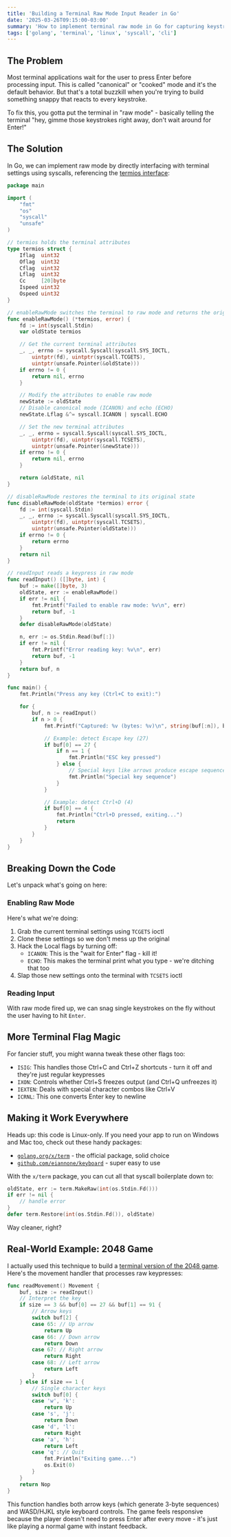 ```yaml
---
title: 'Building a Terminal Raw Mode Input Reader in Go'
date: '2025-03-26T09:15:00-03:00'
summary: 'How to implement terminal raw mode in Go for capturing keystrokes without waiting for Enter'
tags: ['golang', 'terminal', 'linux', 'syscall', 'cli']
---
```


## The Problem

Most terminal applications wait for the user to press Enter before processing input. This is called "canonical" or "cooked" mode and it's the default behavior. But that's a total buzzkill when you're trying to build something snappy that reacts to every keystroke.

To fix this, you gotta put the terminal in "raw mode" - basically telling the terminal "hey, gimme those keystrokes right away, don't wait around for Enter!"

## The Solution

In Go, we can implement raw mode by directly interfacing with terminal settings using syscalls, referencing the [termios interface](https://www.man7.org/linux/man-pages/man3/termios.3.html):

```go
package main

import (
	"fmt"
	"os"
	"syscall"
	"unsafe"
)

// termios holds the terminal attributes
type termios struct {
	Iflag  uint32
	Oflag  uint32
	Cflag  uint32
	Lflag  uint32
	Cc     [20]byte
	Ispeed uint32
	Ospeed uint32
}

// enableRawMode switches the terminal to raw mode and returns the original state
func enableRawMode() (*termios, error) {
	fd := int(syscall.Stdin)
	var oldState termios

	// Get the current terminal attributes
	_, _, errno := syscall.Syscall(syscall.SYS_IOCTL,
		uintptr(fd), uintptr(syscall.TCGETS),
		uintptr(unsafe.Pointer(&oldState)))
	if errno != 0 {
		return nil, errno
	}

	// Modify the attributes to enable raw mode
	newState := oldState
	// Disable canonical mode (ICANON) and echo (ECHO)
	newState.Lflag &^= syscall.ICANON | syscall.ECHO

	// Set the new terminal attributes
	_, _, errno = syscall.Syscall(syscall.SYS_IOCTL,
		uintptr(fd), uintptr(syscall.TCSETS),
		uintptr(unsafe.Pointer(&newState)))
	if errno != 0 {
		return nil, errno
	}

	return &oldState, nil
}

// disableRawMode restores the terminal to its original state
func disableRawMode(oldState *termios) error {
	fd := int(syscall.Stdin)
	_, _, errno := syscall.Syscall(syscall.SYS_IOCTL,
		uintptr(fd), uintptr(syscall.TCSETS),
		uintptr(unsafe.Pointer(oldState)))
	if errno != 0 {
		return errno
	}
	return nil
}

// readInput reads a keypress in raw mode
func readInput() ([]byte, int) {
	buf := make([]byte, 3)
	oldState, err := enableRawMode()
	if err != nil {
		fmt.Printf("Failed to enable raw mode: %v\n", err)
		return buf, -1
	}
	defer disableRawMode(oldState)

	n, err := os.Stdin.Read(buf[:])
	if err != nil {
		fmt.Printf("Error reading key: %v\n", err)
		return buf, -1
	}
	return buf, n
}

func main() {
	fmt.Println("Press any key (Ctrl+C to exit):")

	for {
		buf, n := readInput()
		if n > 0 {
			fmt.Printf("Captured: %v (bytes: %v)\n", string(buf[:n]), buf[:n])

			// Example: detect Escape key (27)
			if buf[0] == 27 {
				if n == 1 {
					fmt.Println("ESC key pressed")
				} else {
					// Special keys like arrows produce escape sequences
					fmt.Println("Special key sequence")
				}
			}

			// Example: detect Ctrl+D (4)
			if buf[0] == 4 {
				fmt.Println("Ctrl+D pressed, exiting...")
				return
			}
		}
	}
}
```

## Breaking Down the Code

Let's unpack what's going on here:

### Enabling Raw Mode

Here's what we're doing:

1. Grab the current terminal settings using `TCGETS` ioctl
2. Clone these settings so we don't mess up the original
3. Hack the Local flags by turning off:
   - `ICANON`: This is the "wait for Enter" flag - kill it!
   - `ECHO`: This makes the terminal print what you type - we're ditching that too
4. Slap those new settings onto the terminal with `TCSETS` ioctl

### Reading Input

With raw mode fired up, we can snag single keystrokes on the fly without the user having to hit `Enter`.

## More Terminal Flag Magic

For fancier stuff, you might wanna tweak these other flags too:

- `ISIG`: This handles those Ctrl+C and Ctrl+Z shortcuts - turn it off and they're just regular keypresses
- `IXON`: Controls whether Ctrl+S freezes output (and Ctrl+Q unfreezes it)
- `IEXTEN`: Deals with special character combos like Ctrl+V
- `ICRNL`: This one converts Enter key to newline

## Making it Work Everywhere

Heads up: this code is Linux-only. If you need your app to run on Windows and Mac too, check out these handy packages:

- [`golang.org/x/term`](https://pkg.go.dev/golang.org/x/term) - the official package, solid choice
- [`github.com/eiannone/keyboard`](https://github.com/eiannone/keyboard) - super easy to use

With the `x/term` package, you can cut all that syscall boilerplate down to:

```go
oldState, err := term.MakeRaw(int(os.Stdin.Fd()))
if err != nil {
    // handle error
}
defer term.Restore(int(os.Stdin.Fd()), oldState)
```

Way cleaner, right?

## Real-World Example: 2048 Game

I actually used this technique to build a [terminal version of the 2048 game](https://github.com/marianozunino/go-2048). Here's the movement handler that processes raw keypresses:

```go
func readMovement() Movement {
	buf, size := readInput()
	// Interpret the key
	if size == 3 && buf[0] == 27 && buf[1] == 91 {
		// Arrow keys
		switch buf[2] {
		case 65: // Up arrow
			return Up
		case 66: // Down arrow
			return Down
		case 67: // Right arrow
			return Right
		case 68: // Left arrow
			return Left
		}
	} else if size == 1 {
		// Single character keys
		switch buf[0] {
		case 'w', 'k':
			return Up
		case 's', 'j':
			return Down
		case 'd', 'l':
			return Right
		case 'a', 'h':
			return Left
		case 'q': // Quit
			fmt.Println("Exiting game...")
			os.Exit(0)
		}
	}
	return Nop
}
```

This function handles both arrow keys (which generate 3-byte sequences) and WASD/HJKL style keyboard controls. The game feels responsive because the player doesn't need to press Enter after every move - it's just like playing a normal game with instant feedback.
